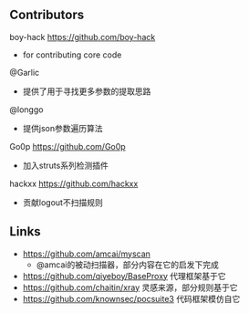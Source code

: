 ## Contributors
boy-hack <https://github.com/boy-hack>
* for contributing core code

@Garlic
* 提供了用于寻找更多参数的提取思路

@longgo
* 提供json参数遍历算法

Go0p <https://github.com/Go0p>
* 加入struts系列检测插件

hackxx <https://github.com/hackxx>
* 贡献logout不扫描规则

## Links
- https://github.com/amcai/myscan 
    - @amcai的被动扫描器，部分内容在它的启发下完成
- https://github.com/qiyeboy/BaseProxy  代理框架基于它
- https://github.com/chaitin/xray  灵感来源，部分规则基于它
- https://github.com/knownsec/pocsuite3  代码框架模仿自它
